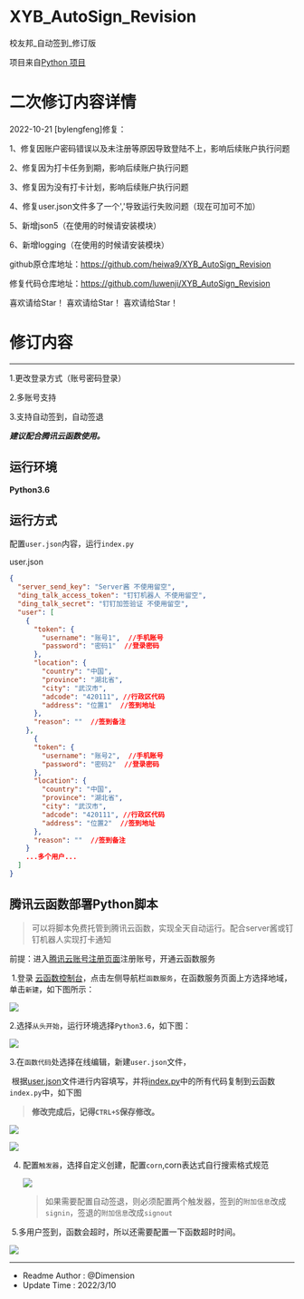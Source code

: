 # XYB_AutoSign_Revision

校友邦_自动签到_修订版

项目来自[Python 项目](https://github.com/CncCbz/xybSign/)


# 二次修订内容详情
2022-10-21 [bylengfeng]修复：

1、修复因账户密码错误以及未注册等原因导致登陆不上，影响后续账户执行问题

2、修复因为打卡任务到期，影响后续账户执行问题

3、修复因为没有打卡计划，影响后续账户执行问题

4、修复user.json文件多了一个','导致运行失败问题（现在可加可不加）

5、新增json5（在使用的时候请安装模块）

6、新增logging（在使用的时候请安装模块）

github原仓库地址：https://github.com/heiwa9/XYB_AutoSign_Revision


修复代码仓库地址：https://github.com/luwenji/XYB_AutoSign_Revision

喜欢请给Star！
喜欢请给Star！
喜欢请给Star！

# 修订内容

---

1.更改登录方式（账号密码登录）

2.多账号支持

3.支持自动签到，自动签退

***建议配合腾讯云函数使用。***

## 运行环境

**Python3.6**

## 运行方式

配置`user.json`内容，运行`index.py`

user.json

```json
{
  "server_send_key": "Server酱 不使用留空",
  "ding_talk_access_token": "钉钉机器人 不使用留空",
  "ding_talk_secret": "钉钉加签验证 不使用留空",
  "user": [
    {
      "token": {
        "username": "账号1",  //手机账号
        "password": "密码1"  //登录密码
      },
      "location": {
        "country": "中国",
        "province": "湖北省",
        "city": "武汉市",
        "adcode": "420111", //行政区代码
        "address": "位置1"  //签到地址
      },
      "reason": ""  //签到备注
    },
      {
      "token": {
        "username": "账号2",  //手机账号
        "password": "密码2"  //登录密码
      },
      "location": {
        "country": "中国",
        "province": "湖北省",
        "city": "武汉市",
        "adcode": "420111", //行政区代码
        "address": "位置2"  //签到地址
      },
      "reason": ""  //签到备注
    }
    ...多个用户...
  ]
}


```

## 腾讯云函数部署Python脚本

> 可以将脚本免费托管到腾讯云函数，实现全天自动运行。配合server酱或钉钉机器人实现打卡通知

前提：进入[腾讯云账号注册页面](https://cloud.tencent.com/register)注册账号，开通云函数服务

​	1.登录 [云函数控制台](https://cloud.tencent.com/login?s_url=https%3A%2F%2Fconsole.cloud.tencent.com%2Fscf)，点击左侧导航栏`函数服务`，在函数服务页面上方选择地域，单击`新建`，如下图所示：

![](https://cdn.jsdelivr.net/gh/1134451886/blog/img/QQ截图20220310112728.jpg)

​	2.选择`从头开始`，运行环境选择`Python3.6`，如下图：

![](https://cdn.jsdelivr.net/gh/1134451886/blog/img/QQ截图20220310114000.jpg)

​	3.在`函数代码`处选择在线编辑，新建`user.json`文件，

​	根据[user.json](https://github.com/heiwa9/XYB_AutoSign_Revision/blob/main/user.json)文件进行内容填写，并将[index.py](https://github.com/heiwa9/XYB_AutoSign_Revision/blob/main/index.py)中的所有代码复制到云函数`index.py`中，如下图

> **修改完成后，记得`CTRL+S`保存修改。**

![](https://cdn.jsdelivr.net/gh/1134451886/blog/img/QQ截图20220310114324.jpg)

![](https://cdn.jsdelivr.net/gh/1134451886/blog/img/QQ截图20220310114425.jpg)

4. 配置`触发器`，选择自定义创建，配置`corn`,corn表达式自行搜索格式规范

   ![](https://cdn.jsdelivr.net/gh/1134451886/blog/img/202203101209590.jpg)

   > 如果需要配置自动签退，则必须配置两个触发器，签到的`附加信息`改成`signin`，签退的`附加信息`改成`signout`

​	5.多用户签到，函数会超时，所以还需要配置一下函数超时时间。

![](https://cdn.jsdelivr.net/gh/1134451886/blog/img/202203101212756.jpg)

---

   - Readme Author :  @Dimension
   - Update Time :  2022/3/10
